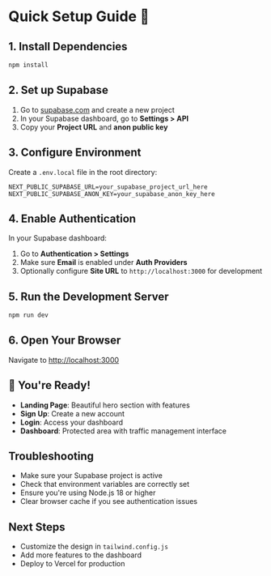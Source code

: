 # Quick Setup Guide 🚀

## 1. Install Dependencies
```bash
npm install
```

## 2. Set up Supabase
1. Go to [supabase.com](https://supabase.com) and create a new project
2. In your Supabase dashboard, go to **Settings > API**
3. Copy your **Project URL** and **anon public key**

## 3. Configure Environment
Create a `.env.local` file in the root directory:
```env
NEXT_PUBLIC_SUPABASE_URL=your_supabase_project_url_here
NEXT_PUBLIC_SUPABASE_ANON_KEY=your_supabase_anon_key_here
```

## 4. Enable Authentication
In your Supabase dashboard:
1. Go to **Authentication > Settings**
2. Make sure **Email** is enabled under **Auth Providers**
3. Optionally configure **Site URL** to `http://localhost:3000` for development

## 5. Run the Development Server
```bash
npm run dev
```

## 6. Open Your Browser
Navigate to [http://localhost:3000](http://localhost:3000)

## 🎉 You're Ready!
- **Landing Page**: Beautiful hero section with features
- **Sign Up**: Create a new account
- **Login**: Access your dashboard
- **Dashboard**: Protected area with traffic management interface

## Troubleshooting
- Make sure your Supabase project is active
- Check that environment variables are correctly set
- Ensure you're using Node.js 18 or higher
- Clear browser cache if you see authentication issues

## Next Steps
- Customize the design in `tailwind.config.js`
- Add more features to the dashboard
- Deploy to Vercel for production
